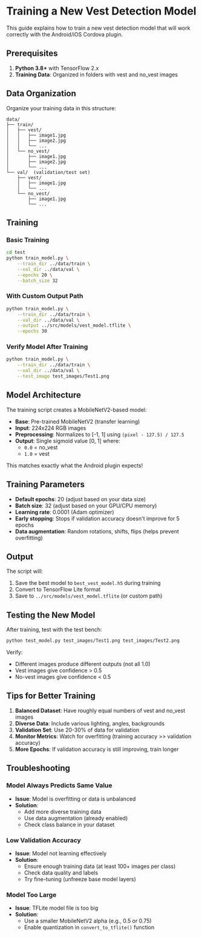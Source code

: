 # Training a New Vest Detection Model

This guide explains how to train a new vest detection model that will work correctly with the Android/iOS Cordova plugin.

## Prerequisites

1. **Python 3.8+** with TensorFlow 2.x
2. **Training Data**: Organized in folders with vest and no_vest images

## Data Organization

Organize your training data in this structure:

```
data/
├── train/
│   ├── vest/
│   │   ├── image1.jpg
│   │   ├── image2.jpg
│   │   └── ...
│   └── no_vest/
│       ├── image1.jpg
│       ├── image2.jpg
│       └── ...
└── val/  (validation/test set)
    ├── vest/
    │   ├── image1.jpg
    │   └── ...
    └── no_vest/
        ├── image1.jpg
        └── ...
```

## Training

### Basic Training

```bash
cd test
python train_model.py \
    --train_dir ../data/train \
    --val_dir ../data/val \
    --epochs 20 \
    --batch_size 32
```

### With Custom Output Path

```bash
python train_model.py \
    --train_dir ../data/train \
    --val_dir ../data/val \
    --output ../src/models/vest_model.tflite \
    --epochs 30
```

### Verify Model After Training

```bash
python train_model.py \
    --train_dir ../data/train \
    --val_dir ../data/val \
    --test_image test_images/Test1.png
```

## Model Architecture

The training script creates a MobileNetV2-based model:

- **Base**: Pre-trained MobileNetV2 (transfer learning)
- **Input**: 224x224 RGB images
- **Preprocessing**: Normalizes to [-1, 1] using `(pixel - 127.5) / 127.5`
- **Output**: Single sigmoid value [0, 1] where:
  - `0.0` = no_vest
  - `1.0` = vest

This matches exactly what the Android plugin expects!

## Training Parameters

- **Default epochs**: 20 (adjust based on your data size)
- **Batch size**: 32 (adjust based on your GPU/CPU memory)
- **Learning rate**: 0.0001 (Adam optimizer)
- **Early stopping**: Stops if validation accuracy doesn't improve for 5 epochs
- **Data augmentation**: Random rotations, shifts, flips (helps prevent overfitting)

## Output

The script will:
1. Save the best model to `best_vest_model.h5` during training
2. Convert to TensorFlow Lite format
3. Save to `../src/models/vest_model.tflite` (or custom path)

## Testing the New Model

After training, test with the test bench:

```bash
python test_model.py test_images/Test1.png test_images/Test2.png
```

Verify:
- Different images produce different outputs (not all 1.0)
- Vest images give confidence > 0.5
- No-vest images give confidence < 0.5

## Tips for Better Training

1. **Balanced Dataset**: Have roughly equal numbers of vest and no_vest images
2. **Diverse Data**: Include various lighting, angles, backgrounds
3. **Validation Set**: Use 20-30% of data for validation
4. **Monitor Metrics**: Watch for overfitting (training accuracy >> validation accuracy)
5. **More Epochs**: If validation accuracy is still improving, train longer

## Troubleshooting

### Model Always Predicts Same Value

- **Issue**: Model is overfitting or data is unbalanced
- **Solution**: 
  - Add more diverse training data
  - Use data augmentation (already enabled)
  - Check class balance in your dataset

### Low Validation Accuracy

- **Issue**: Model not learning effectively
- **Solution**:
  - Ensure enough training data (at least 100+ images per class)
  - Check data quality and labels
  - Try fine-tuning (unfreeze base model layers)

### Model Too Large

- **Issue**: TFLite model file is too big
- **Solution**:
  - Use a smaller MobileNetV2 alpha (e.g., 0.5 or 0.75)
  - Enable quantization in `convert_to_tflite()` function

